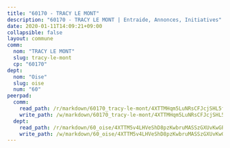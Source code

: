 ```yaml
---
title: "60170 - TRACY LE MONT"
description: "60170 - TRACY LE MONT | Entraide, Annonces, Initiatives"
date: 2020-01-11T14:09:21+09:00
collapsible: false
layout: commune
comm:
  nom: "TRACY LE MONT"
  slug: tracy-le-mont
  cp: "60170"
dept:
  nom: "Oise"
  slug: oise
  num: "60"
peerpad:
  comm:
    read_path: /r/markdown/60170_tracy-le-mont/4XTTMHqm5LuNRsCFJcjSHL5fhSvxxS3EEyYV54kzT4PUyceNx
    write_path: /w/markdown/60170_tracy-le-mont/4XTTMHqm5LuNRsCFJcjSHL5fhSvxxS3EEyYV54kzT4PUyceNx-K3TgTt2hmFTyBRVSBTWNXG3V5DHtSYMBKm6LvPuwDet4ALcjH7XBk8DdAqzP4krjvpezt7ZCRaBLPo4GbnQwXXGtjm974tJCFmaq2GxwUd7qhYk39FueRthuqbLKj2QLmGyXfZ5E
  dept:
    read_path: /r/markdown/60_oise/4XTTM5v4LHVeShD8pzKwbruMASSzGXUvKwGPyPNR6Aq6aruGY
    write_path: /w/markdown/60_oise/4XTTM5v4LHVeShD8pzKwbruMASSzGXUvKwGPyPNR6Aq6aruGY-K3TgTfEPmBuMGxs3WizC7aafmuSUvuvwsE7nM986pS4fEczEhokrfL1mXNtU722XatpEcDhfhLf5xd24JkCKBD4DcQHeF5CYjEkAVzDN3PuQerZfYGZ5zy2XFcJNh2Z1pYjLoQTn
---
```


